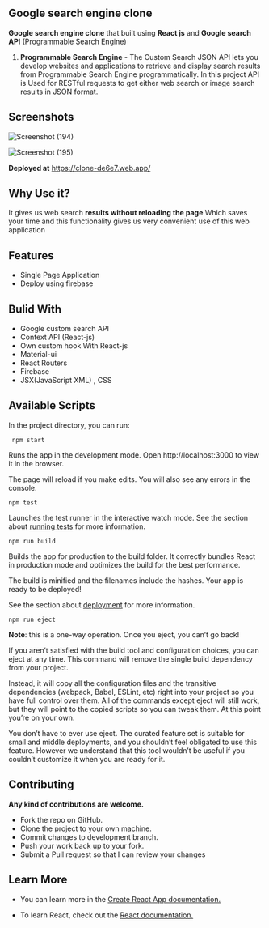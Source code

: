 
## Google search engine clone 
**Google search engine clone** that built using **React js** and **Google search API**
(Programmable Search Engine)

1. **Programmable Search Engine** -
    The Custom Search JSON API lets you develop websites and applications to retrieve and display search results from Programmable Search Engine programmatically. In this project API is Used for RESTful requests to get either web search or image search results in JSON format.


  
## Screenshots
![Screenshot (194)](https://user-images.githubusercontent.com/84537057/129682391-32862b05-8006-47df-b94f-d3e934ce757a.png)

![Screenshot (195)](https://user-images.githubusercontent.com/84537057/129682522-67f82d55-cc6a-4a44-954c-5959517bdb2c.png)


**Deployed at** https://clone-de6e7.web.app/


  
## Why Use it?
 It gives us web search **results without reloading the page** Which saves your time and this functionality gives us very convenient use of this web application 



  
## Features

- Single Page Application 
- Deploy using firebase

## Bulid With

- Google custom search API
- Context API (React-js)
- Own custom hook With React-js
- Material-ui
- React Routers
- Firebase
- JSX(JavaScript XML) , CSS



## Available Scripts
In the project directory, you can run:
  
     npm start

Runs the app in the development mode.
Open http://localhost:3000 to view it in the browser.

The page will reload if you make edits.
You will also see any errors in the console.

    npm test
Launches the test runner in the interactive watch mode.
See the section about [running tests](https://facebook.github.io/create-react-app/docs/running-tests) for more information.

    npm run build
Builds the app for production to the build folder.
It correctly bundles React in production mode and optimizes the build for the best performance.

The build is minified and the filenames include the hashes.
Your app is ready to be deployed!


See the section about [deployment](https://facebook.github.io/create-react-app/docs/deployment)  for more information.

    npm run eject
**Note**: this is a one-way operation. Once you eject, you can’t go back!

If you aren’t satisfied with the build tool and configuration choices, you can eject at any time. This command will remove the single build dependency from your project.

Instead, it will copy all the configuration files and the transitive dependencies (webpack, Babel, ESLint, etc) right into your project so you have full control over them. All of the commands except eject will still work, but they will point to the copied scripts so you can tweak them. At this point you’re on your own.

You don’t have to ever use eject. The curated feature set is suitable for small and middle deployments, and you shouldn’t feel obligated to use this feature. However we understand that this tool wouldn’t be useful if you couldn’t customize it when you are ready for it.


## Contributing
**Any kind of contributions are welcome.**

- Fork the repo on GitHub.
- Clone the project to your own machine.
- Commit changes to development branch.
- Push your work back up to your fork.
- Submit a Pull request so that I can review your changes

## Learn More
- You can learn more in the [Create React App documentation.](https://create-react-app.dev/docs/getting-started/)

- To learn React, check out the [React documentation.](https://reactjs.org/)